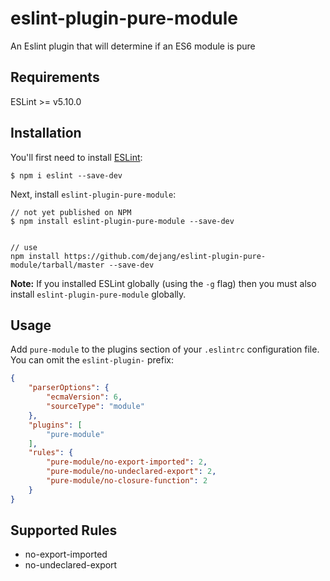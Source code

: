 # eslint-plugin-pure-module

An Eslint plugin that will determine if an ES6 module is pure

## Requirements
ESLint >= v5.10.0

## Installation

You'll first need to install [ESLint](http://eslint.org):

```
$ npm i eslint --save-dev
```

Next, install `eslint-plugin-pure-module`:

```
// not yet published on NPM
$ npm install eslint-plugin-pure-module --save-dev


// use 
npm install https://github.com/dejang/eslint-plugin-pure-module/tarball/master --save-dev
```

**Note:** If you installed ESLint globally (using the `-g` flag) then you must also install `eslint-plugin-pure-module` globally.

## Usage

Add `pure-module` to the plugins section of your `.eslintrc` configuration file. You can omit the `eslint-plugin-` prefix:

```json
{
    "parserOptions": {
        "ecmaVersion": 6,
        "sourceType": "module"
    },
    "plugins": [
        "pure-module"
    ],
    "rules": {
        "pure-module/no-export-imported": 2,
        "pure-module/no-undeclared-export": 2,
        "pure-module/no-closure-function": 2
    }
}
```

## Supported Rules

* no-export-imported
* no-undeclared-export






